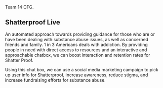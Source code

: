 Team 14 CFG.

Shatterproof Live
------------------------------
An automated approach towards providing guidance for those who are or have been dealing with substance abuse issues, as well as concerned friends and family. 1 in 3 Americans deals with addiction. By providing people in need with direct access to resources and an interactive and approachable chatbox, we can boost interaction and retention rates for Shatter Proof.

Using this chat box, we can use a social media marketing campaign to pick up user info for Shatterproof, increase awareness, reduce stigma, and increase fundraising efforts for substance abuse.

